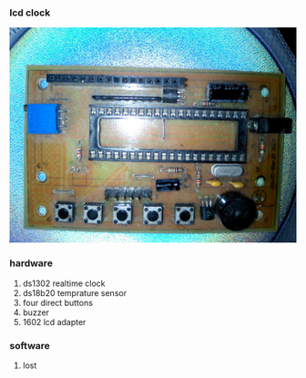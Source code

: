 ### lcd clock
![lcd clock](photo/PAP_0013_2.JPG)

### hardware
1. ds1302 realtime clock
2. ds18b20 temprature sensor
3. four direct buttons
4. buzzer
5. 1602 lcd adapter
 
### software
1. lost


